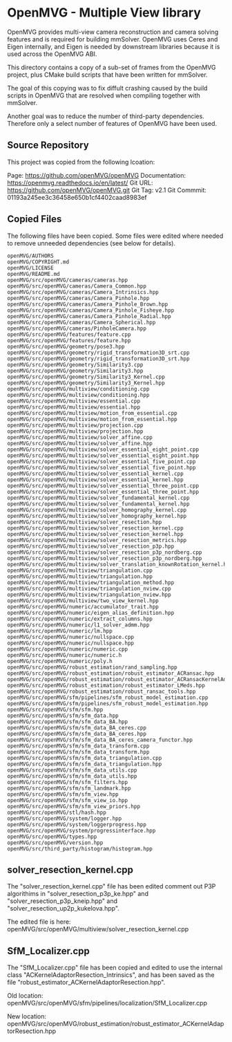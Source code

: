 # OpenMVG - Multiple View library

OpenMVG provides multi-view camera reconstruction and camera solving
features and is required for building mmSolver. OpenMVG uses Ceres and
Eigen internally, and Eigen is needed by downstream libraries because
it is used across the OpenMVG ABI.

This directory contains a copy of a sub-set of frames from the OpenMVG
project, plus CMake build scripts that have been written for
mmSolver.

The goal of this copying was to fix diffult crashing caused by the
build scripts in OpenMVG that are resolved when compiling together
with mmSolver.

Another goal was to reduce the number of third-party dependencies.
Therefore only a select number of features of OpenMVG have been used.

## Source Repository

This project was copied from the following lcoation:

Page: https://github.com/openMVG/openMVG
Documentation: https://openmvg.readthedocs.io/en/latest/
Git URL: https://github.com/openMVG/openMVG.git
Git Tag: v2.1
Git Commmit: 01193a245ee3c36458e650b1cf4402caad8983ef

## Copied Files

The following files have been copied. Some files were edited where
needed to remove unneeded dependencies (see below for details).

```
openMVG/AUTHORS
openMVG/COPYRIGHT.md
openMVG/LICENSE
openMVG/README.md
openMVG/src/openMVG/cameras/cameras.hpp
openMVG/src/openMVG/cameras/Camera_Common.hpp
openMVG/src/openMVG/cameras/Camera_Intrinsics.hpp
openMVG/src/openMVG/cameras/Camera_Pinhole.hpp
openMVG/src/openMVG/cameras/Camera_Pinhole_Brown.hpp
openMVG/src/openMVG/cameras/Camera_Pinhole_Fisheye.hpp
openMVG/src/openMVG/cameras/Camera_Pinhole_Radial.hpp
openMVG/src/openMVG/cameras/Camera_Spherical.hpp
openMVG/src/openMVG/cameras/PinholeCamera.hpp
openMVG/src/openMVG/features/feature.cpp
openMVG/src/openMVG/features/feature.hpp
openMVG/src/openMVG/geometry/pose3.hpp
openMVG/src/openMVG/geometry/rigid_transformation3D_srt.cpp
openMVG/src/openMVG/geometry/rigid_transformation3D_srt.hpp
openMVG/src/openMVG/geometry/Similarity3.cpp
openMVG/src/openMVG/geometry/Similarity3.hpp
openMVG/src/openMVG/geometry/Similarity3_Kernel.cpp
openMVG/src/openMVG/geometry/Similarity3_Kernel.hpp
openMVG/src/openMVG/multiview/conditioning.cpp
openMVG/src/openMVG/multiview/conditioning.hpp
openMVG/src/openMVG/multiview/essential.cpp
openMVG/src/openMVG/multiview/essential.hpp
openMVG/src/openMVG/multiview/motion_from_essential.cpp
openMVG/src/openMVG/multiview/motion_from_essential.hpp
openMVG/src/openMVG/multiview/projection.cpp
openMVG/src/openMVG/multiview/projection.hpp
openMVG/src/openMVG/multiview/solver_affine.cpp
openMVG/src/openMVG/multiview/solver_affine.hpp
openMVG/src/openMVG/multiview/solver_essential_eight_point.cpp
openMVG/src/openMVG/multiview/solver_essential_eight_point.hpp
openMVG/src/openMVG/multiview/solver_essential_five_point.cpp
openMVG/src/openMVG/multiview/solver_essential_five_point.hpp
openMVG/src/openMVG/multiview/solver_essential_kernel.cpp
openMVG/src/openMVG/multiview/solver_essential_kernel.hpp
openMVG/src/openMVG/multiview/solver_essential_three_point.cpp
openMVG/src/openMVG/multiview/solver_essential_three_point.hpp
openMVG/src/openMVG/multiview/solver_fundamental_kernel.cpp
openMVG/src/openMVG/multiview/solver_fundamental_kernel.hpp
openMVG/src/openMVG/multiview/solver_homography_kernel.cpp
openMVG/src/openMVG/multiview/solver_homography_kernel.hpp
openMVG/src/openMVG/multiview/solver_resection.hpp
openMVG/src/openMVG/multiview/solver_resection_kernel.cpp
openMVG/src/openMVG/multiview/solver_resection_kernel.hpp
openMVG/src/openMVG/multiview/solver_resection_metrics.hpp
openMVG/src/openMVG/multiview/solver_resection_p3p.hpp
openMVG/src/openMVG/multiview/solver_resection_p3p_nordberg.cpp
openMVG/src/openMVG/multiview/solver_resection_p3p_nordberg.hpp
openMVG/src/openMVG/multiview/solver_translation_knownRotation_kernel.hpp
openMVG/src/openMVG/multiview/triangulation.cpp
openMVG/src/openMVG/multiview/triangulation.hpp
openMVG/src/openMVG/multiview/triangulation_method.hpp
openMVG/src/openMVG/multiview/triangulation_nview.cpp
openMVG/src/openMVG/multiview/triangulation_nview.hpp
openMVG/src/openMVG/multiview/two_view_kernel.hpp
openMVG/src/openMVG/numeric/accumulator_trait.hpp
openMVG/src/openMVG/numeric/eigen_alias_definition.hpp
openMVG/src/openMVG/numeric/extract_columns.hpp
openMVG/src/openMVG/numeric/l1_solver_admm.hpp
openMVG/src/openMVG/numeric/lm.hpp
openMVG/src/openMVG/numeric/nullspace.cpp
openMVG/src/openMVG/numeric/nullspace.hpp
openMVG/src/openMVG/numeric/numeric.cpp
openMVG/src/openMVG/numeric/numeric.h
openMVG/src/openMVG/numeric/poly.h
openMVG/src/openMVG/robust_estimation/rand_sampling.hpp
openMVG/src/openMVG/robust_estimation/robust_estimator_ACRansac.hpp
openMVG/src/openMVG/robust_estimation/robust_estimator_ACRansacKernelAdaptator.hpp
openMVG/src/openMVG/robust_estimation/robust_estimator_LMeds.hpp
openMVG/src/openMVG/robust_estimation/robust_ransac_tools.hpp
openMVG/src/openMVG/sfm/pipelines/sfm_robust_model_estimation.cpp
openMVG/src/openMVG/sfm/pipelines/sfm_robust_model_estimation.hpp
openMVG/src/openMVG/sfm/sfm.hpp
openMVG/src/openMVG/sfm/sfm_data.hpp
openMVG/src/openMVG/sfm/sfm_data_BA.hpp
openMVG/src/openMVG/sfm/sfm_data_BA_ceres.cpp
openMVG/src/openMVG/sfm/sfm_data_BA_ceres.hpp
openMVG/src/openMVG/sfm/sfm_data_BA_ceres_camera_functor.hpp
openMVG/src/openMVG/sfm/sfm_data_transform.cpp
openMVG/src/openMVG/sfm/sfm_data_transform.hpp
openMVG/src/openMVG/sfm/sfm_data_triangulation.cpp
openMVG/src/openMVG/sfm/sfm_data_triangulation.hpp
openMVG/src/openMVG/sfm/sfm_data_utils.cpp
openMVG/src/openMVG/sfm/sfm_data_utils.hpp
openMVG/src/openMVG/sfm/sfm_filters.hpp
openMVG/src/openMVG/sfm/sfm_landmark.hpp
openMVG/src/openMVG/sfm/sfm_view.hpp
openMVG/src/openMVG/sfm/sfm_view_io.hpp
openMVG/src/openMVG/sfm/sfm_view_priors.hpp
openMVG/src/openMVG/stl/hash.hpp
openMVG/src/openMVG/system/logger.hpp
openMVG/src/openMVG/system/loggerprogress.hpp
openMVG/src/openMVG/system/progressinterface.hpp
openMVG/src/openMVG/types.hpp
openMVG/src/openMVG/version.hpp
openMVG/src/third_party/histogram/histogram.hpp
```

## solver_resection_kernel.cpp

The "solver_resection_kernel.cpp" file has been edited comment out P3P
algorithims in "solver_resection_p3p_ke.hpp" and
"solver_resection_p3p_kneip.hpp" and
"solver_resection_up2p_kukelova.hpp".

The edited file is here:
openMVG/src/openMVG/multiview/solver_resection_kernel.cpp

## SfM_Localizer.cpp

The "SfM_Localizer.cpp" file has been copied and edited to use the
internal class "ACKernelAdaptorResection_Intrinsics", and has been
saved as the file "robust_estimator_ACKernelAdaptorResection.hpp".

Old location:
openMVG/src/openMVG/sfm/pipelines/localization/SfM_Localizer.cpp

New location:
openMVG/src/openMVG/robust_estimation/robust_estimator_ACKernelAdaptorResection.hpp

